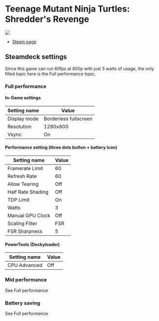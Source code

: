 # Teenage Mutant Ninja Turtles: Shredder's Revenge

<img src="https://image.api.playstation.com/vulcan/ap/rnd/202206/0919/hq6KtnlrPbnUj7iNNI0V6gwe.png" />

- [Steam page](https://store.steampowered.com/app/1361510/Teenage_Mutant_Ninja_Turtles_Shredders_Revenge/)

## Steamdeck settings

Since this game can run 60fps at 800p with just 3 watts of usage, the only filled topic here is the Full performance topic.

### Full performance

#### In-Game settings
| Setting name   | Value                 |
|----------------|-----------------------|
| Display mode   | Borderless fullscreen |
| Resolution     | 1280x800              |
| Vsync          | On                    |

#### Performance setting (three dots button + battery icon)
| Setting name      | Value                 |
|-------------------|-----------------------|
| Framerate Limit   | 60                    |
| Refresh Rate      | 60                    |
| Allow Tearing     | Off                   |
| Half Rate Shading | Off                   |
| TDP Limit         | On                    |
| Watts             | 3                     |
| Manual GPU Clock  | Off                   |
| Scaling Filter    | FSR                   |
| FSR Sharpness     | 5                     |

#### PowerTools (Deckyloader)
| Setting name      | Value                 |
|-------------------|-----------------------|
| CPU Advanced      | Off                   |


### Mid performance
See Full performance

### Battery saving 
See Full performance
